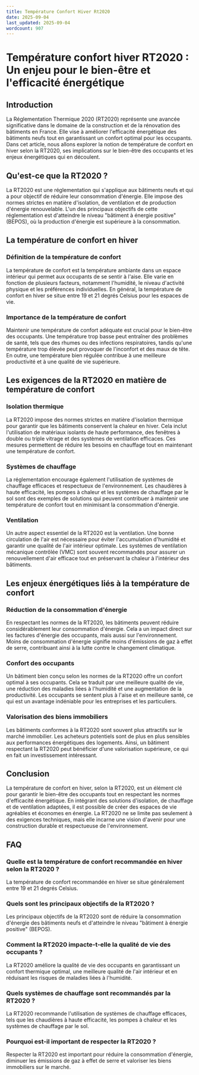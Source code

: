 ```yaml
---
title: Température Confort Hiver Rt2020
date: 2025-09-04
last_updated: 2025-09-04
wordcount: 907
---
```


# Température confort hiver RT2020 : Un enjeu pour le bien-être et l'efficacité énergétique

## Introduction

La Réglementation Thermique 2020 (RT2020) représente une avancée significative dans le domaine de la construction et de la rénovation des bâtiments en France. Elle vise à améliorer l'efficacité énergétique des bâtiments neufs tout en garantissant un confort optimal pour les occupants. Dans cet article, nous allons explorer la notion de température de confort en hiver selon la RT2020, ses implications sur le bien-être des occupants et les enjeux énergétiques qui en découlent.

## Qu'est-ce que la RT2020 ?

La RT2020 est une réglementation qui s'applique aux bâtiments neufs et qui a pour objectif de réduire leur consommation d'énergie. Elle impose des normes strictes en matière d'isolation, de ventilation et de production d'énergie renouvelable. L'un des principaux objectifs de cette réglementation est d'atteindre le niveau "bâtiment à énergie positive" (BEPOS), où la production d'énergie est supérieure à la consommation.

## La température de confort en hiver

### Définition de la température de confort

La température de confort est la température ambiante dans un espace intérieur qui permet aux occupants de se sentir à l'aise. Elle varie en fonction de plusieurs facteurs, notamment l'humidité, le niveau d'activité physique et les préférences individuelles. En général, la température de confort en hiver se situe entre 19 et 21 degrés Celsius pour les espaces de vie.

### Importance de la température de confort

Maintenir une température de confort adéquate est crucial pour le bien-être des occupants. Une température trop basse peut entraîner des problèmes de santé, tels que des rhumes ou des infections respiratoires, tandis qu'une température trop élevée peut provoquer de l'inconfort et des maux de tête. En outre, une température bien régulée contribue à une meilleure productivité et à une qualité de vie supérieure.

## Les exigences de la RT2020 en matière de température de confort

### Isolation thermique

La RT2020 impose des normes strictes en matière d'isolation thermique pour garantir que les bâtiments conservent la chaleur en hiver. Cela inclut l'utilisation de matériaux isolants de haute performance, des fenêtres à double ou triple vitrage et des systèmes de ventilation efficaces. Ces mesures permettent de réduire les besoins en chauffage tout en maintenant une température de confort.

### Systèmes de chauffage

La réglementation encourage également l'utilisation de systèmes de chauffage efficaces et respectueux de l'environnement. Les chaudières à haute efficacité, les pompes à chaleur et les systèmes de chauffage par le sol sont des exemples de solutions qui peuvent contribuer à maintenir une température de confort tout en minimisant la consommation d'énergie.

### Ventilation

Un autre aspect essentiel de la RT2020 est la ventilation. Une bonne circulation de l'air est nécessaire pour éviter l'accumulation d'humidité et garantir une qualité de l'air intérieur optimale. Les systèmes de ventilation mécanique contrôlée (VMC) sont souvent recommandés pour assurer un renouvellement d'air efficace tout en préservant la chaleur à l'intérieur des bâtiments.

## Les enjeux énergétiques liés à la température de confort

### Réduction de la consommation d'énergie

En respectant les normes de la RT2020, les bâtiments peuvent réduire considérablement leur consommation d'énergie. Cela a un impact direct sur les factures d'énergie des occupants, mais aussi sur l'environnement. Moins de consommation d'énergie signifie moins d'émissions de gaz à effet de serre, contribuant ainsi à la lutte contre le changement climatique.

### Confort des occupants

Un bâtiment bien conçu selon les normes de la RT2020 offre un confort optimal à ses occupants. Cela se traduit par une meilleure qualité de vie, une réduction des maladies liées à l'humidité et une augmentation de la productivité. Les occupants se sentent plus à l'aise et en meilleure santé, ce qui est un avantage indéniable pour les entreprises et les particuliers.

### Valorisation des biens immobiliers

Les bâtiments conformes à la RT2020 sont souvent plus attractifs sur le marché immobilier. Les acheteurs potentiels sont de plus en plus sensibles aux performances énergétiques des logements. Ainsi, un bâtiment respectant la RT2020 peut bénéficier d'une valorisation supérieure, ce qui en fait un investissement intéressant.

## Conclusion

La température de confort en hiver, selon la RT2020, est un élément clé pour garantir le bien-être des occupants tout en respectant les normes d'efficacité énergétique. En intégrant des solutions d'isolation, de chauffage et de ventilation adaptées, il est possible de créer des espaces de vie agréables et économes en énergie. La RT2020 ne se limite pas seulement à des exigences techniques, mais elle incarne une vision d'avenir pour une construction durable et respectueuse de l'environnement.

## FAQ

### Quelle est la température de confort recommandée en hiver selon la RT2020 ?

La température de confort recommandée en hiver se situe généralement entre 19 et 21 degrés Celsius.

### Quels sont les principaux objectifs de la RT2020 ?

Les principaux objectifs de la RT2020 sont de réduire la consommation d'énergie des bâtiments neufs et d'atteindre le niveau "bâtiment à énergie positive" (BEPOS).

### Comment la RT2020 impacte-t-elle la qualité de vie des occupants ?

La RT2020 améliore la qualité de vie des occupants en garantissant un confort thermique optimal, une meilleure qualité de l'air intérieur et en réduisant les risques de maladies liées à l'humidité.

### Quels systèmes de chauffage sont recommandés par la RT2020 ?

La RT2020 recommande l'utilisation de systèmes de chauffage efficaces, tels que les chaudières à haute efficacité, les pompes à chaleur et les systèmes de chauffage par le sol.

### Pourquoi est-il important de respecter la RT2020 ?

Respecter la RT2020 est important pour réduire la consommation d'énergie, diminuer les émissions de gaz à effet de serre et valoriser les biens immobiliers sur le marché.